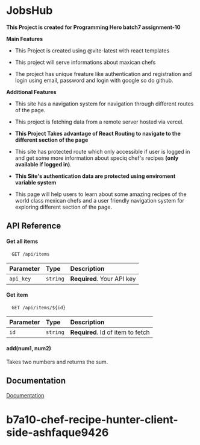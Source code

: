 
# JobsHub

**This Project is created for Programming Hero batch7 assignment-10**

**Main Features**
- This Project is created using @vite-latest with react templates

- This project will serve informations about maxican chefs

- The project has unique freature like authentication and registration and login using email, password and login with google so do github.

**Additional Features**
  - This site has a navigation system for navigation through different routes of the page.

  - This project is fetching data from a remote server hosted via vercel.

  - **This Project Takes advantage of React Routing to navigate to the different section of the page**

  - This site has protected route which only accessible if user is logged in and get some more information about speciq chef's recipes **(only available if logged in)**.

  - **This Site's authentication data are protected using enviroment variable system**

  - This page will help users to learn about some amazing recipes of the world class mexican chefs and a user friendly navigation system for exploring different section of the page.


## API Reference

#### Get all items

```http
  GET /api/items
```

| Parameter | Type     | Description                |
| :-------- | :------- | :------------------------- |
| `api_key` | `string` | **Required**. Your API key |

#### Get item

```http
  GET /api/items/${id}
```

| Parameter | Type     | Description                       |
| :-------- | :------- | :-------------------------------- |
| `id`      | `string` | **Required**. Id of item to fetch |

#### add(num1, num2)

Takes two numbers and returns the sum.


## Documentation

[Documentation](https://linktodocumentation)

# b7a10-chef-recipe-hunter-client-side-ashfaque9426
